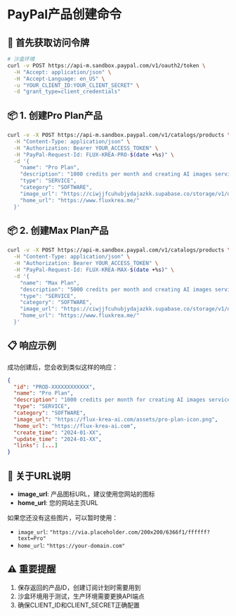 # PayPal产品创建命令

## 🔑 首先获取访问令牌

```bash
# 沙盒环境
curl -v POST https://api-m.sandbox.paypal.com/v1/oauth2/token \
  -H "Accept: application/json" \
  -H "Accept-Language: en_US" \
  -u "YOUR_CLIENT_ID:YOUR_CLIENT_SECRET" \
  -d "grant_type=client_credentials"
```

## 📦 1. 创建Pro Plan产品

```bash
curl -v -X POST https://api-m.sandbox.paypal.com/v1/catalogs/products \
  -H "Content-Type: application/json" \
  -H "Authorization: Bearer YOUR_ACCESS_TOKEN" \
  -H "PayPal-Request-Id: FLUX-KREA-PRO-$(date +%s)" \
  -d '{
    "name": "Pro Plan",
    "description": "1000 credits per month and creating AI images service.",
    "type": "SERVICE",
    "category": "SOFTWARE",
    "image_url": "https://ciwjjfcuhubjydajazkk.supabase.co/storage/v1/object/public/webstie-icon//FluxKrea%20log-120.png",
    "home_url": "https://www.fluxkrea.me/"
  }'
```

## 📦 2. 创建Max Plan产品

```bash
curl -v -X POST https://api-m.sandbox.paypal.com/v1/catalogs/products \
  -H "Content-Type: application/json" \
  -H "Authorization: Bearer YOUR_ACCESS_TOKEN" \
  -H "PayPal-Request-Id: FLUX-KREA-MAX-$(date +%s)" \
  -d '{
    "name": "Max Plan",
    "description": "5000 credits per month and creating AI images service.",
    "type": "SERVICE",
    "category": "SOFTWARE",
    "image_url": "https://ciwjjfcuhubjydajazkk.supabase.co/storage/v1/object/public/webstie-icon//FluxKrea%20log-120.png",
    "home_url": "https://www.fluxkrea.me/"
  }'
```

## 📋 响应示例

成功创建后，您会收到类似这样的响应：

```json
{
  "id": "PROD-XXXXXXXXXXXX",
  "name": "Pro Plan",
  "description": "1000 credits per month for creating AI images service...",
  "type": "SERVICE",
  "category": "SOFTWARE",
  "image_url": "https://flux-krea-ai.com/assets/pro-plan-icon.png",
  "home_url": "https://flux-krea-ai.com",
  "create_time": "2024-01-XX",
  "update_time": "2024-01-XX",
  "links": [...]
}
```

## 🔧 关于URL说明

- **image_url**: 产品图标URL，建议使用您网站的图标
- **home_url**: 您的网站主页URL

如果您还没有这些图片，可以暂时使用：
- `image_url`: `"https://via.placeholder.com/200x200/6366f1/ffffff?text=Pro"`
- `home_url`: `"https://your-domain.com"`

## ⚠️ 重要提醒

1. 保存返回的产品ID，创建订阅计划时需要用到
2. 沙盒环境用于测试，生产环境需要更换API端点
3. 确保CLIENT_ID和CLIENT_SECRET正确配置